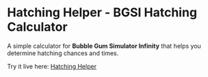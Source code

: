 # Hatching Helper - BGSI Hatching Calculator

A simple calculator for **Bubble Gum Simulator Infinity** that helps you determine hatching chances and times.

Try it live here: [Hatching Helper](https://hatchinghelper.com)

